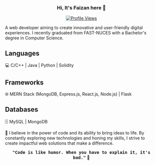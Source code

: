 <div align="center">

### Hi, It's Faizan here 👋

[![Profile Views](https://komarev.com/ghpvc/?username=faizanulhassan32&color=brightgreen)](https://github.com/faizanulhassan32)
</div>

<div align="left">

A web developer aiming to create innovative and user-friendly digital experiences. I recently graduated from FAST-NUCES with a Bachelor's degree in Computer Science.
  
## Languages

💻 C/C++ | Java | Python | Solidity

## Frameworks

🌐 MERN Stack (MongoDB, Express.js, React.js, Node.js) | Flask

## Databases

🗄️ MySQL | MongoDB


🔨 I believe in the power of code and its ability to bring ideas to life. By constantly exploring new technologies and honing my skills, I strive to create impactful web solutions that make a difference.

  <div align="center">
  
  <kbd><b>"Code is like humor. When you have to explain it, it's bad."</b></kbd> 👋
  
  </div>

</div>
